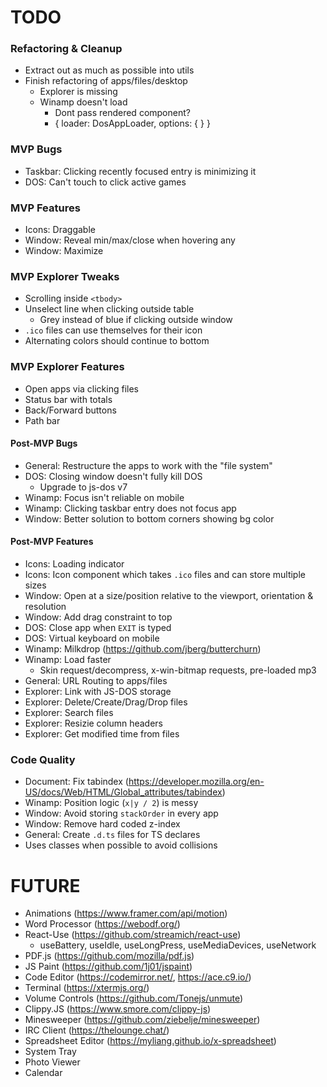 # TODO

### Refactoring & Cleanup

- Extract out as much as possible into utils
- Finish refactoring of apps/files/desktop
  - Explorer is missing
  - Winamp doesn't load
    - Dont pass rendered component?
    - { loader: DosAppLoader, options: { } }

### MVP Bugs

- Taskbar: Clicking recently focused entry is minimizing it
- DOS: Can't touch to click active games

### MVP Features

- Icons: Draggable
- Window: Reveal min/max/close when hovering any
- Window: Maximize

### MVP Explorer Tweaks

- Scrolling inside `<tbody>`
- Unselect line when clicking outside table
  - Grey instead of blue if clicking outside window
- `.ico` files can use themselves for their icon
- Alternating colors should continue to bottom

### MVP Explorer Features

- Open apps via clicking files
- Status bar with totals
- Back/Forward buttons
- Path bar

#### Post-MVP Bugs

- General: Restructure the apps to work with the "file system"
- DOS: Closing window doesn't fully kill DOS
  - Upgrade to js-dos v7
- Winamp: Focus isn't reliable on mobile
- Winamp: Clicking taskbar entry does not focus app
- Window: Better solution to bottom corners showing bg color

#### Post-MVP Features

- Icons: Loading indicator
- Icons: Icon component which takes `.ico` files and can store multiple sizes
- Window: Open at a size/position relative to the viewport, orientation & resolution
- Window: Add drag constraint to top
- DOS: Close app when `EXIT` is typed
- DOS: Virtual keyboard on mobile
- Winamp: Milkdrop (https://github.com/jberg/butterchurn)
- Winamp: Load faster
  - Skin request/decompress, x-win-bitmap requests, pre-loaded mp3
- General: URL Routing to apps/files
- Explorer: Link with JS-DOS storage
- Explorer: Delete/Create/Drag/Drop files
- Explorer: Search files
- Explorer: Resizie column headers
- Explorer: Get modified time from files

### Code Quality

- Document: Fix tabindex (https://developer.mozilla.org/en-US/docs/Web/HTML/Global_attributes/tabindex)
- Winamp: Position logic (`x|y / 2`) is messy
- Window: Avoid storing `stackOrder` in every app
- Window: Remove hard coded z-index
- General: Create `.d.ts` files for TS declares
- Uses classes when possible to avoid collisions

# FUTURE

- Animations (https://www.framer.com/api/motion)
- Word Processor (https://webodf.org/)
- React-Use (https://github.com/streamich/react-use)
  - useBattery, useIdle, useLongPress, useMediaDevices, useNetwork
- PDF.js (https://github.com/mozilla/pdf.js)
- JS Paint (https://github.com/1j01/jspaint)
- Code Editor (https://codemirror.net/, https://ace.c9.io/)
- Terminal (https://xtermjs.org/)
- Volume Controls (https://github.com/Tonejs/unmute)
- Clippy.JS (https://www.smore.com/clippy-js)
- Minesweeper (https://github.com/ziebelje/minesweeper)
- IRC Client (https://thelounge.chat/)
- Spreadsheet Editor (https://myliang.github.io/x-spreadsheet)
- System Tray
- Photo Viewer
- Calendar
